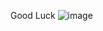 Good Luck
![image](https://user-images.githubusercontent.com/65428910/180647810-996aad7d-e828-4257-af55-2c0ecd22c7a4.png)
